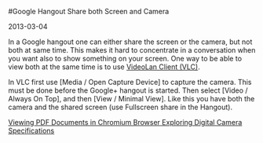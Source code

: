 #Google Hangout Share both Screen and Camera

2013-03-04

<!--- tags: browser -->

In a Google hangout one can either share the screen or the camera, but not both at same time. This makes it hard to concentrate in a conversation when you want also to show something on your screen. One way to be able to view both at the same time is to use [VideoLan Client (VLC)](http://www.videolan.org/).

In VLC first use [Media / Open Capture Device] to capture the camera. This must be done before the Google+ hangout is started. Then select [Video / Always On Top], and then [View / Minimal View]. Like this you have both the camera and the shared screen (use Fullscreen share in the Hangout).


<ins class='nfooter'><a id='fprev' href='#blog/2013/2013-03-21-Viewing-PDF-Documents-in-Chromium-Browser.md'>Viewing PDF Documents in Chromium Browser</a> <a id='fnext' href='#blog/2013/2013-03-02-Exploring-Digital-Camera-Specifications.md'>Exploring Digital Camera Specifications</a></ins>
